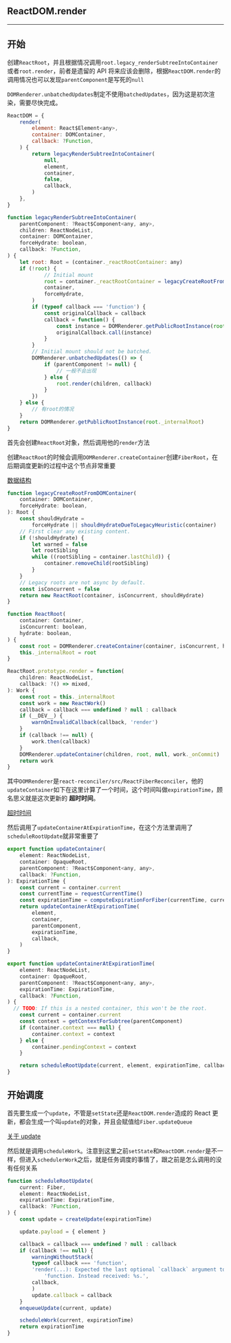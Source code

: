 **ReactDOM.render**
---
***

**开始**
---

创建`ReactRoot`，并且根据情况调用`root.legacy_renderSubtreeIntoContainer`或者`root.render`，前者是遗留的 API 将来应该会删除，根据`ReactDOM.render`的调用情况也可以发现`parentComponent`是写死的`null`

`DOMRenderer.unbatchedUpdates`制定不使用`batchedUpdates`，因为这是初次渲染，需要尽快完成。

```javascript
ReactDOM = {
    render(
        element: React$Element<any>,
        container: DOMContainer,
        callback: ?Function,
    ) {
        return legacyRenderSubtreeIntoContainer(
            null,
            element,
            container,
            false,
            callback,
        )
    },
}

function legacyRenderSubtreeIntoContainer(
    parentComponent: ?React$Component<any, any>,
    children: ReactNodeList,
    container: DOMContainer,
    forceHydrate: boolean,
    callback: ?Function,
) {
    let root: Root = (container._reactRootContainer: any)
    if (!root) {
            // Initial mount
            root = container._reactRootContainer = legacyCreateRootFromDOMContainer(
            container,
            forceHydrate,
        )
        if (typeof callback === 'function') {
            const originalCallback = callback
            callback = function() {
                const instance = DOMRenderer.getPublicRootInstance(root._internalRoot)
                originalCallback.call(instance)
            }
        }
        // Initial mount should not be batched.
        DOMRenderer.unbatchedUpdates(() => {
            if (parentComponent != null) {
                // 一般不会出现
            } else {
                root.render(children, callback)
            }
        })
    } else {
        // 有root的情况
    }
    return DOMRenderer.getPublicRootInstance(root._internalRoot)
}
```

首先会创建`ReactRoot`对象，然后调用他的`render`方法

创建`ReactRoot`的时候会调用`DOMRenderer.createContainer`创建`FiberRoot`，在后期调度更新的过程中这个节点非常重要

[数据结构](/ILoveDevelop/react/basic/reactFiber)

```javascript
function legacyCreateRootFromDOMContainer(
    container: DOMContainer,
    forceHydrate: boolean,
): Root {
    const shouldHydrate =
        forceHydrate || shouldHydrateDueToLegacyHeuristic(container)
    // First clear any existing content.
    if (!shouldHydrate) {
        let warned = false
        let rootSibling
        while ((rootSibling = container.lastChild)) {
            container.removeChild(rootSibling)
        }
    }
    // Legacy roots are not async by default.
    const isConcurrent = false
    return new ReactRoot(container, isConcurrent, shouldHydrate)
}

function ReactRoot(
    container: Container,
    isConcurrent: boolean,
    hydrate: boolean,
) {
    const root = DOMRenderer.createContainer(container, isConcurrent, hydrate)
    this._internalRoot = root
}

ReactRoot.prototype.render = function(
    children: ReactNodeList,
    callback: ?() => mixed,
): Work {
    const root = this._internalRoot
    const work = new ReactWork()
    callback = callback === undefined ? null : callback
    if (__DEV__) {
        warnOnInvalidCallback(callback, 'render')
    }
    if (callback !== null) {
        work.then(callback)
    }
    DOMRenderer.updateContainer(children, root, null, work._onCommit)
    return work
}
```

其中`DOMRenderer`是`react-reconciler/src/ReactFiberReconciler`，他的`updateContainer`如下在这里计算了一个时间，这个时间叫做`expirationTime`，顾名思义就是这次更新的 **超时时间**。

[超时时间](/ILoveDevelop/react/createUpdate/expirationTime)

然后调用了`updateContainerAtExpirationTime`，在这个方法里调用了`scheduleRootUpdate`就非常重要了

```javascript
export function updateContainer(
    element: ReactNodeList,
    container: OpaqueRoot,
    parentComponent: ?React$Component<any, any>,
    callback: ?Function,
): ExpirationTime {
    const current = container.current
    const currentTime = requestCurrentTime()
    const expirationTime = computeExpirationForFiber(currentTime, current)
    return updateContainerAtExpirationTime(
        element,
        container,
        parentComponent,
        expirationTime,
        callback,
    )
}

export function updateContainerAtExpirationTime(
    element: ReactNodeList,
    container: OpaqueRoot,
    parentComponent: ?React$Component<any, any>,
    expirationTime: ExpirationTime,
    callback: ?Function,
) {
  // TODO: If this is a nested container, this won't be the root.
    const current = container.current
    const context = getContextForSubtree(parentComponent)
    if (container.context === null) {
        container.context = context
    } else {
        container.pendingContext = context
    }

    return scheduleRootUpdate(current, element, expirationTime, callback)
}
```

**开始调度**
---

首先要生成一个`update`，不管是`setState`还是`ReactDOM.render`造成的 React 更新，都会生成一个叫`update`的对象，并且会赋值给`Fiber.updateQueue`

[关于 update](/ILoveDevelop/react/basic/reactFiber)

然后就是调用`scheduleWork`。注意到这里之前`setState`和`ReactDOM.render`是不一样，但进入`schedulerWork`之后，就是任务调度的事情了，跟之前是怎么调用的没有任何关系

```javascript
function scheduleRootUpdate(
    current: Fiber,
    element: ReactNodeList,
    expirationTime: ExpirationTime,
    callback: ?Function,
) {
    const update = createUpdate(expirationTime)

    update.payload = { element }

    callback = callback === undefined ? null : callback
    if (callback !== null) {
        warningWithoutStack(
        typeof callback === 'function',
        'render(...): Expected the last optional `callback` argument to be a ' +
            'function. Instead received: %s.',
        callback,
        )
        update.callback = callback
    }
    enqueueUpdate(current, update)

    scheduleWork(current, expirationTime)
    return expirationTime
}
```